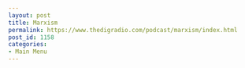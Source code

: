 ```yaml
---
layout: post
title: Marxism
permalink: https://www.thedigradio.com/podcast/marxism/index.html
post_id: 1158
categories: 
- Main Menu
---
```


